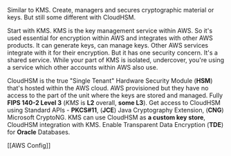 Similar to KMS. Create, managers and secures cryptographic material or keys.
But still some different with CloudHSM.

Start with KMS. KMS is the key management service within AWS. So it's used essential for encryption within AWS and integrates with other AWS products.
It can generate keys, can manage keys. Other AWS services integrate with it for their encryption.
But it has one security concern. It's a shared service. While your part of KMS is isolated, undercover, you're using a service which other accounts within AWS also use.

CloudHSM is the true "Single Tenant" Hardware Security Module (**HSM**) that's hosted within the AWS cloud.
AWS provisioned but they have no access to the part of the unit where the keys are stored and managed. 
Fully **FIPS 140-2 Level 3** (*KMS* is **L2** overall, **some L3**).
Get access to CloudHSM using Standard APIs - **PKCS#11**, (**JCE**) Java Cryptography Extension, (**CNG**) Microsoft CryptoNG.
KMS can use CloudHSM as **a custom key store**, CloudHSM integration with KMS.
Enable Transparent Data Encryption (**TDE**) for **Oracle** Databases.

[[AWS Config]]